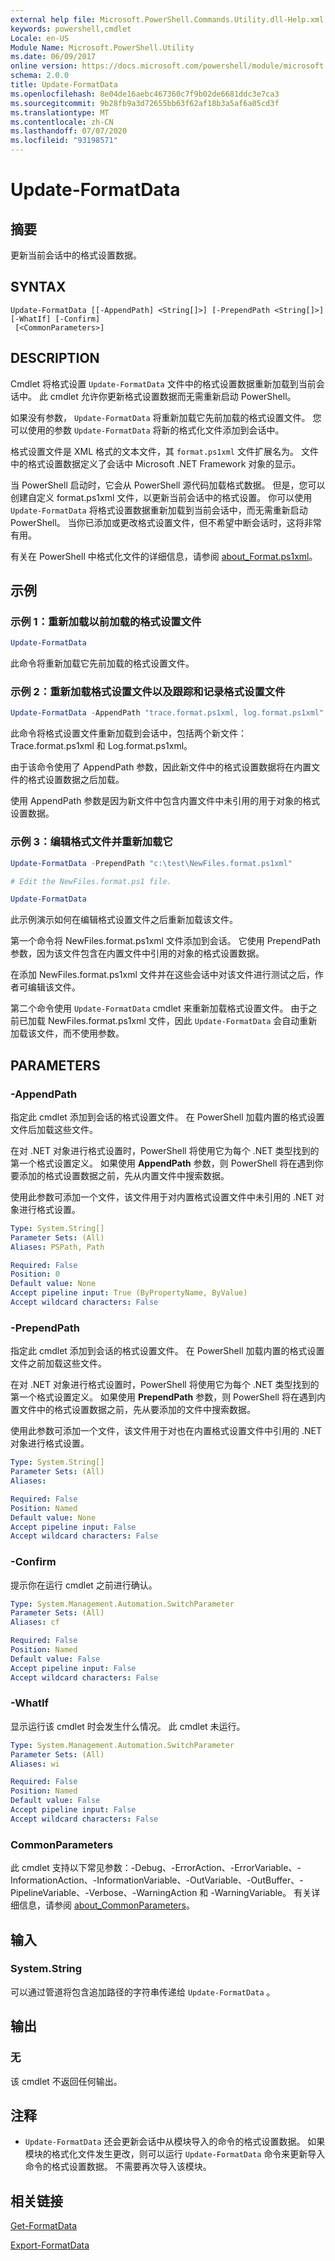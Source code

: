 ```yaml
---
external help file: Microsoft.PowerShell.Commands.Utility.dll-Help.xml
keywords: powershell,cmdlet
Locale: en-US
Module Name: Microsoft.PowerShell.Utility
ms.date: 06/09/2017
online version: https://docs.microsoft.com/powershell/module/microsoft.powershell.utility/update-formatdata?view=powershell-6&WT.mc_id=ps-gethelp
schema: 2.0.0
title: Update-FormatData
ms.openlocfilehash: 8e04de16aebc467360c7f9b02de6681ddc3e7ca3
ms.sourcegitcommit: 9b28fb9a3d72655bb63f62af18b3a5af6a05cd3f
ms.translationtype: MT
ms.contentlocale: zh-CN
ms.lasthandoff: 07/07/2020
ms.locfileid: "93198571"
---
```

# Update-FormatData

## 摘要
更新当前会话中的格式设置数据。

## SYNTAX

```
Update-FormatData [[-AppendPath] <String[]>] [-PrependPath <String[]>] [-WhatIf] [-Confirm]
 [<CommonParameters>]
```

## DESCRIPTION

Cmdlet 将格式设置 `Update-FormatData` 文件中的格式设置数据重新加载到当前会话中。 此 cmdlet 允许你更新格式设置数据而无需重新启动 PowerShell。

如果没有参数， `Update-FormatData` 将重新加载它先前加载的格式设置文件。
您可以使用的参数 `Update-FormatData` 将新的格式化文件添加到会话中。

格式设置文件是 XML 格式的文本文件，其 `format.ps1xml` 文件扩展名为。 文件中的格式设置数据定义了会话中 Microsoft .NET Framework 对象的显示。

当 PowerShell 启动时，它会从 PowerShell 源代码加载格式数据。 但是，您可以创建自定义 format.ps1xml 文件，以更新当前会话中的格式设置。 你可以使用 `Update-FormatData` 将格式设置数据重新加载到当前会话中，而无需重新启动 PowerShell。 当你已添加或更改格式设置文件，但不希望中断会话时，这将非常有用。

有关在 PowerShell 中格式化文件的详细信息，请参阅 [about_Format.ps1xml](../Microsoft.PowerShell.Core/About/about_Format.ps1xml.md)。

## 示例

### 示例 1：重新加载以前加载的格式设置文件

```powershell
Update-FormatData
```

此命令将重新加载它先前加载的格式设置文件。

### 示例 2：重新加载格式设置文件以及跟踪和记录格式设置文件

```powershell
Update-FormatData -AppendPath "trace.format.ps1xml, log.format.ps1xml"
```

此命令将格式设置文件重新加载到会话中，包括两个新文件：Trace.format.ps1xml 和 Log.format.ps1xml。

由于该命令使用了 AppendPath  参数，因此新文件中的格式设置数据将在内置文件的格式设置数据之后加载。

使用 AppendPath  参数是因为新文件中包含内置文件中未引用的用于对象的格式设置数据。

### 示例 3：编辑格式文件并重新加载它

```powershell
Update-FormatData -PrependPath "c:\test\NewFiles.format.ps1xml"

# Edit the NewFiles.format.ps1 file.

Update-FormatData
```

此示例演示如何在编辑格式设置文件之后重新加载该文件。

第一个命令将 NewFiles.format.ps1xml 文件添加到会话。 它使用 PrependPath  参数，因为该文件包含在内置文件中引用的对象的格式设置数据。

在添加 NewFiles.format.ps1xml 文件并在这些会话中对该文件进行测试之后，作者可编辑该文件。

第二个命令使用 `Update-FormatData` cmdlet 来重新加载格式设置文件。 由于之前已加载 NewFiles.format.ps1xml 文件，因此 `Update-FormatData` 会自动重新加载该文件，而不使用参数。

## PARAMETERS

### -AppendPath

指定此 cmdlet 添加到会话的格式设置文件。 在 PowerShell 加载内置的格式设置文件后加载这些文件。

在对 .NET 对象进行格式设置时，PowerShell 将使用它为每个 .NET 类型找到的第一个格式设置定义。 如果使用 **AppendPath** 参数，则 PowerShell 将在遇到你要添加的格式设置数据之前，先从内置文件中搜索数据。

使用此参数可添加一个文件，该文件用于对内置格式设置文件中未引用的 .NET 对象进行格式设置。

```yaml
Type: System.String[]
Parameter Sets: (All)
Aliases: PSPath, Path

Required: False
Position: 0
Default value: None
Accept pipeline input: True (ByPropertyName, ByValue)
Accept wildcard characters: False
```

### -PrependPath

指定此 cmdlet 添加到会话的格式设置文件。 在 PowerShell 加载内置的格式设置文件之前加载这些文件。

在对 .NET 对象进行格式设置时，PowerShell 将使用它为每个 .NET 类型找到的第一个格式设置定义。 如果使用 **PrependPath** 参数，则 PowerShell 将在遇到内置文件中的格式设置数据之前，先从要添加的文件中搜索数据。

使用此参数可添加一个文件，该文件用于对也在内置格式设置文件中引用的 .NET 对象进行格式设置。

```yaml
Type: System.String[]
Parameter Sets: (All)
Aliases:

Required: False
Position: Named
Default value: None
Accept pipeline input: False
Accept wildcard characters: False
```

### -Confirm

提示你在运行 cmdlet 之前进行确认。

```yaml
Type: System.Management.Automation.SwitchParameter
Parameter Sets: (All)
Aliases: cf

Required: False
Position: Named
Default value: False
Accept pipeline input: False
Accept wildcard characters: False
```

### -WhatIf

显示运行该 cmdlet 时会发生什么情况。
此 cmdlet 未运行。

```yaml
Type: System.Management.Automation.SwitchParameter
Parameter Sets: (All)
Aliases: wi

Required: False
Position: Named
Default value: False
Accept pipeline input: False
Accept wildcard characters: False
```

### CommonParameters

此 cmdlet 支持以下常见参数：-Debug、-ErrorAction、-ErrorVariable、-InformationAction、-InformationVariable、-OutVariable、-OutBuffer、-PipelineVariable、-Verbose、-WarningAction 和 -WarningVariable。 有关详细信息，请参阅 [about_CommonParameters](https://go.microsoft.com/fwlink/?LinkID=113216)。

## 输入

### System.String

可以通过管道将包含追加路径的字符串传递给 `Update-FormatData` 。

## 输出

### 无

该 cmdlet 不返回任何输出。

## 注释

- `Update-FormatData` 还会更新会话中从模块导入的命令的格式设置数据。 如果模块的格式化文件发生更改，则可以运行 `Update-FormatData` 命令来更新导入命令的格式设置数据。 不需要再次导入该模块。

## 相关链接

[Get-FormatData](Get-FormatData.md)

[Export-FormatData](Export-FormatData.md)
